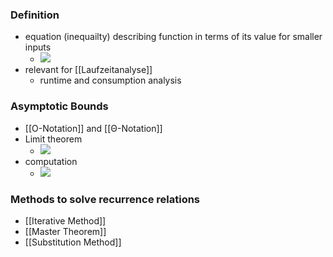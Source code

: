 ### Definition
+ equation (inequailty) describing function in terms of its value for smaller inputs
	+ ![](../../../z_images/Pasted%20image%2020221204105348.png)
+ relevant for [[Laufzeitanalyse]]
	+ runtime and consumption analysis

### Asymptotic Bounds
+ [[O-Notation]] and [[Θ-Notation]]
+ Limit theorem
	+ ![](../../../z_images/Pasted%20image%2020221204105716.png)
+ computation
	+ ![](../../../z_images/Pasted%20image%2020221204105940.png)

### Methods to solve recurrence relations
+ [[Iterative Method]]
+ [[Master Theorem]]
+ [[Substitution Method]]